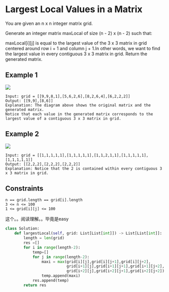 # Largest Local Values in a Matrix

You are given an n x n integer matrix grid.

Generate an integer matrix maxLocal of size (n - 2) x (n - 2) such that:

maxLocal[i][j] is equal to the largest value of the 3 x 3 matrix in grid centered around row i + 1 and column j + 1.In other words, we want to find the largest value in every contiguous 3 x 3 matrix in grid. Return the generated matrix.

## Example 1

![](https://assets.leetcode.com/uploads/2022/06/21/ex1.png)

```text
Input: grid = [[9,9,8,1],[5,6,2,6],[8,2,6,4],[6,2,2,2]]
Output: [[9,9],[8,6]]
Explanation: The diagram above shows the original matrix and the generated matrix.
Notice that each value in the generated matrix corresponds to the largest value of a contiguous 3 x 3 matrix in grid.
```

## Example 2

![](https://assets.leetcode.com/uploads/2022/07/02/ex2new2.png)

```text
Input: grid = [[1,1,1,1,1],[1,1,1,1,1],[1,1,2,1,1],[1,1,1,1,1],[1,1,1,1,1]]
Output: [[2,2,2],[2,2,2],[2,2,2]]
Explanation: Notice that the 2 is contained within every contiguous 3 x 3 matrix in grid.
```

## Constraints

```text
n == grid.length == grid[i].length
3 <= n <= 100
1 <= grid[i][j] <= 100
```

这个。。阅读理解。。毕竟是easy

```python
class Solution:
    def largestLocal(self, grid: List[List[int]]) -> List[List[int]]:
        length = len(grid)
        res =[]
        for i in range(length-2):
            temp=[]
            for j in range(length-2):
                maxi = max(grid[i][j],grid[i][j+1],grid[i][j+2],
                           grid[i+1][j],grid[i+1][j+1],grid[i+1][j+2],
                           grid[i+2][j],grid[i+2][j+1],grid[i+2][j+2])
                temp.append(maxi)
            res.append(temp)
        return res
```
